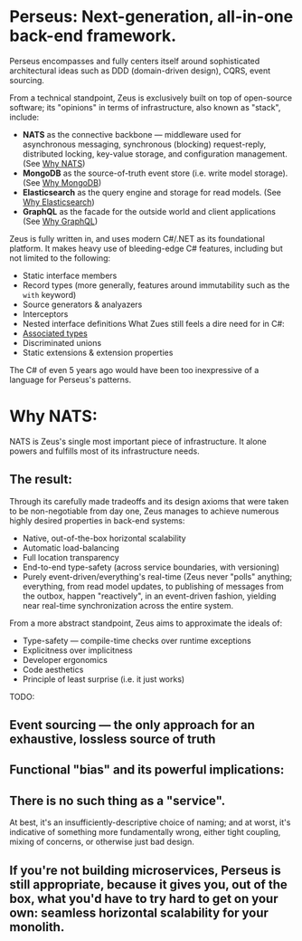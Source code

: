 # Perseus: Next-generation, all-in-one back-end framework.

Perseus encompasses and fully centers itself around sophisticated architectural ideas such as DDD (domain-driven design), CQRS, event sourcing.

From a technical standpoint, Zeus is exclusively built on top of open-source software; its "opinions" in terms of infrastructure, also known as "stack", include:
- **NATS** as the connective backbone — middleware used for asynchronous messaging, synchronous (blocking) request-reply, distributed locking, key-value storage, and configuration management. (See [Why NATS]())
- **MongoDB** as the source-of-truth event store (i.e. write model storage). (See [Why MongoDB]())
- **Elasticsearch** as the query engine and storage for read models. (See [Why Elasticsearch]())
- **GraphQL** as the facade for the outside world and client applications (See [Why GraphQL]())

Zeus is fully written in, and uses modern C#/.NET as its foundational platform.
It makes heavy use of bleeding-edge C# features, including but not limited to the following:
- Static interface members
- Record types (more generally, features around immutability such as the `with` keyword)
- Source generators & analyazers
- Interceptors
- Nested interface definitions
What Zues still feels a dire need for in C#:
- [Associated types](https://github.com/dotnet/csharplang/discussions/8710)
- Discriminated unions
- Static extensions & extension properties

The C# of even 5 years ago would have been too inexpressive of a language for Perseus's patterns.

# Why NATS:
NATS is Zeus's single most important piece of infrastructure. It alone powers and fulfills most of its infrastructure needs.

## The result:
Through its carefully made tradeoffs and its design axioms that were taken to be non-negotiable from day one, Zeus manages to achieve numerous highly desired properties in back-end systems:
- Native, out-of-the-box horizontal scalability
- Automatic load-balancing
- Full location transparency
- End-to-end type-safety (across service boundaries, with versioning)
- Purely event-driven/everything's real-time (Zeus never "polls" anything; everything, from read model updates, to publishing of messages from the outbox, happen "reactively", in an event-driven fashion, yielding near real-time synchronization across the entire system.

From a more abstract standpoint, Zeus aims to approximate the ideals of:
- Type-safety — compile-time checks over runtime exceptions
- Explicitness over implicitness
- Developer ergonomics
- Code aesthetics
- Principle of least surprise (i.e. it just works)

TODO:
## Event sourcing — the only approach for an exhaustive, lossless source of truth
## Functional "bias" and its powerful implications:
## There is no such thing as a "service".
At best, it's an insufficiently-descriptive choice of naming; and at worst, it's indicative of something more fundamentally wrong, either tight coupling, mixing of concerns, or otherwise just bad design.
## If you're not building microservices, Perseus is still appropriate, because it gives you, out of the box, what you'd have to try hard to get on your own: seamless horizontal scalability for your monolith.
